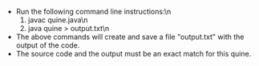- Run the following command line instructions:\n
    1. javac quine.java\n
    2. java quine > output.txt\n
- The above commands will create and save a file "output.txt" with the output of the code.
- The source code and the output must be an exact match for this quine. 
